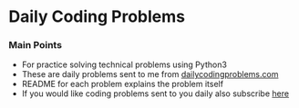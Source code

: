 # Daily Coding Problems

### Main Points
  * For practice solving technical problems using Python3
  * These are daily problems sent to me from [dailycodingproblems.com](www.dailycodingproblem.com)
  * README for each problem explains the problem itself
  * If you would like coding problems sent to you daily also subscribe [here](www.dailycodingproblem.com)
